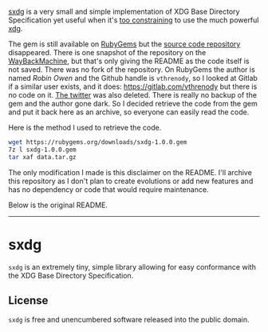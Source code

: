 [sxdg](https://rubygems.org/gems/sxdg) is a very small and simple implementation of XDG Base Directory Specification yet useful when it's [too constraining](https://github.com/bkuhlmann/xdg/issues/8) to use the much powerful [xdg](https://rubygems.org/gems/xdg).

The gem is still available on [RubyGems](https://rubygems.org/gems/sxdg) but the [source code repository](https://github.com/vthrenody/sxdg) disappeared. There is one snapshot of the repository on the [WayBackMachine](http://web.archive.org/web/20180613002509/https://github.com/vthrenody/sxdg), but that's only giving the README as the code itself is not saved. There was no fork of the repository. On RubyGems the author is named _Robin Owen_ and the Github handle is `vthrenody`, so I looked at Gitlab if a similar user exists, and it does: https://gitlab.com/vthrenody but there is no code on it. [The twitter](https://twitter.com/vthrenody) was also deleted. There is really no backup of the gem and the author gone dark. So I decided retrieve the code from the gem and put it back here as an archive, so everyone can easily read the code.

Here is the method I used to retrieve the code.

```sh
wget https://rubygems.org/downloads/sxdg-1.0.0.gem
7z l sxdg-1.0.0.gem
tar xaf data.tar.gz
```

The only modification I made is this disclaimer on the README. I'll archive this repository as I don't plan to create evolutions or add new features and has no dependency or code that would require maintenance.

Below is the original README.

---

# sxdg

`sxdg` is an extremely tiny, simple library allowing for easy conformance with
the XDG Base Directory Specification.

## License

`sxdg` is free and unencumbered software released into the public domain.
